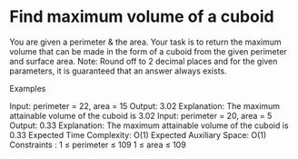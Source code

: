 # Find maximum volume of a cuboid

You are given a perimeter & the area. Your task is to return the maximum volume that can be made in the form of a cuboid from the given perimeter and surface area.
Note: Round off to 2 decimal places and for the given parameters, it is guaranteed that an answer always exists.

Examples

Input: perimeter = 22, area = 15
Output: 3.02
Explanation: The maximum attainable volume of the cuboid is 3.02
Input: perimeter = 20, area = 5
Output: 0.33
Explanation: The maximum attainable volume of the cuboid is 0.33
Expected Time Complexity: O(1)
Expected Auxiliary Space: O(1)
Constraints :
1 ≤ perimeter ≤ 109
1 ≤ area ≤ 109